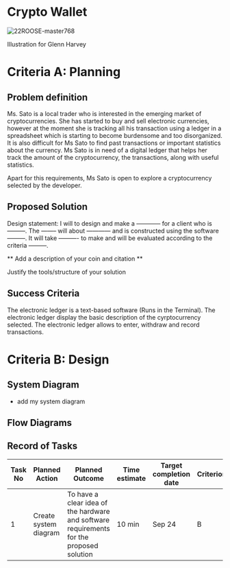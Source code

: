 # Crypto Wallet

![22ROOSE-master768](https://user-images.githubusercontent.com/112055140/191662192-d1276f76-fcdf-4a99-82fa-00d37c5f73a2.gif)

Illustration for Glenn Harvey

# Criteria A: Planning
## Problem definition
Ms. Sato is a local trader who is interested in the emerging market of cryptocurrencies. She has started to buy and sell electronic currencies, however at the moment she is tracking all his transaction using a ledger in a spreadsheet which is starting to become burdensome and too disorganized. It is also difficult for Ms Sato to find past transactions or important statistics about the currency. Ms Sato is in need of a digital ledger that helps her track the amount of the cryptocurrency, the transactions, along with useful statistics.

Apart for this requirements, Ms Sato is open to explore a cryptocurrency selected by the developer.

## Proposed Solution
Design statement: I will to design and make a ———— for a client who is ———. The ——– will about ———— and is constructed using the software ———. It will take ———- to make and will be evaluated according to the criteria ———.

 ** Add a description of your coin and citation **

Justify the tools/structure of your solution

## Success Criteria
The electronic ledger is a text-based software (Runs in the Terminal).
The electronic ledger display the basic description of the cyrptocurrency selected.
The electronic ledger allows to enter, withdraw and record transactions.


# Criteria B: Design
## System Diagram
 - add my system diagram
## Flow Diagrams
## Record of Tasks
| Task No | Planned Action        | Planned Outcome                                                                          | Time estimate | Target completion date | Criterion |
|---------|-----------------------|------------------------------------------------------------------------------------------|---------------|------------------------|-----------|
| 1       | Create system diagram | To have a clear idea of the hardware and software requirements for the proposed solution | 10 min        | Sep 24                 | B         |
